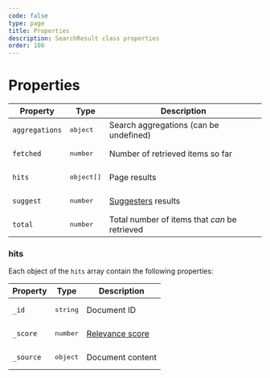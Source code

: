 ```yaml
---
code: false
type: page
title: Properties
description: SearchResult class properties
order: 100
---
```


# Properties

| Property | Type | Description |
|--- |--- |--- |
| `aggregations` | <pre>object</pre> | Search aggregations (can be undefined) |
| `fetched` | <pre>number</pre> | Number of retrieved items so far |
| `hits` | <pre>object[]</pre> | Page results |
| `suggest` | <pre>number</pre> |  [Suggesters](https://www.elastic.co/guide/en/elasticsearch/reference/7.4/search-suggesters.html) results <SinceBadge version="7.6.0"/> |
| `total` | <pre>number</pre> |  Total number of items that _can_ be retrieved |

### hits

Each object of the `hits` array contain the following properties:

| Property | Type | Description |
|--- |--- |--- |
| `_id` | <pre>string</pre> | Document ID |
| `_score` | <pre>number</pre> | [Relevance score](https://www.elastic.co/guide/en/elasticsearch/guide/current/relevance-intro.html) |
| `_source` | <pre>object</pre> | Document content |
